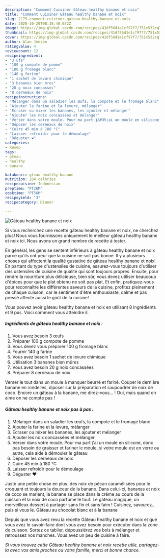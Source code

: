 ```yaml
---
description: "Comment Cuisiner Gâteau healthy banane et noix"
title: "Comment Cuisiner Gâteau healthy banane et noix"
slug: 2175-comment-cuisiner-gateau-healthy-banane-et-noix
date: 2020-10-20T08:18:40.032Z
image: https://img-global.cpcdn.com/recipes/41df56d1e1cf97f7/751x532cq70/gateau-healthy-banane-et-noix-photo-principale-de-la-recette.jpg
thumbnail: https://img-global.cpcdn.com/recipes/41df56d1e1cf97f7/751x532cq70/gateau-healthy-banane-et-noix-photo-principale-de-la-recette.jpg
cover: https://img-global.cpcdn.com/recipes/41df56d1e1cf97f7/751x532cq70/gateau-healthy-banane-et-noix-photo-principale-de-la-recette.jpg
author: Alan Jensen
ratingvalue: 4
reviewcount: 12
recipeingredient:
- "3 ufs"
- "100 g compote de pomme"
- "100 g fromage blanc"
- "140 g farine"
- "1 sachet de levure chimique"
- "3 bananes bien mres"
- "20 g noix concasses"
- "8 cerneaux de noix"
recipeinstructions:
- "Mélanger dans un saladier les œufs, la compote et le fromage blanc"
- "Ajouter la farine et la levure, mélanger"
- "Écraser ou mixer les bananes, les ajouter et mélanger"
- "Ajouter les noix concassées et mélanger"
- "Verser dans votre moule. Pour ma part j&#39;ai un moule en silicone, donc pas besoin de graisser et fariner le moule, si votre moule est en verre ou autre, cela aide à démouler le gâteau"
- "Déposer les cerneaux de noix"
- "Cuire 45 min à 180 °C"
- "Laisser refroidir pour le démoulage"
- "Déguster ❤️"
categories:
- Resep
tags:
- gteau
- healthy
- banane

katakunci: gteau healthy banane 
nutrition: 204 calories
recipecuisine: Indonesian
preptime: "PT26M"
cooktime: "PT56M"
recipeyield: "3"
recipecategory: Dinner

---
```



![Gâteau healthy banane et noix](https://img-global.cpcdn.com/recipes/41df56d1e1cf97f7/751x532cq70/gateau-healthy-banane-et-noix-photo-principale-de-la-recette.jpg)

Si vous recherchez une recette gâteau healthy banane et noix, ne cherchez plus! Nous vous fournissons uniquement le meilleur gâteau healthy banane et noix ici. Nous avons un grand nombre de recette à tester.

En général, les gens se sentent inférieurs à gâteau healthy banane et noix parce qu'ils ont peur que la cuisine ne soit pas bonne. Il y a plusieurs choses qui affectent la qualité gustative de gâteau healthy banane et noix! En partant du type d'ustensiles de cuisine, assurez-vous toujours d'utiliser des ustensiles de cuisine de qualité qui sont toujours propres. Ensuite, pour rendre la nourriture plus délicieuse, bien sûr, vous devez utiliser beaucoup d'épices pour que le plat obtenu ne soit pas plat. Et enfin, pratiquez-vous pour reconnaître les différentes saveurs de la cuisine, profitez pleinement de chaque cuisson, car le sentiment d'être enthousiaste, calme et pas pressé affecte aussi le goût de la cuisine!

<!--inarticleads1-->

Vous pouvez avoir gâteau healthy banane et noix en utilisant 8 Ingrédients et 9 pas. Voici comment vous atteindre il.

##### Ingrédients de gâteau healthy banane et noix :

1. Vous avez besoin 3 œufs
1. Préparer 100 g compote de pomme
1. Vous devez vous préparer 100 g fromage blanc
1. Fournir 140 g farine
1. Vous avez besoin 1 sachet de levure chimique
1. Utilisation 3 bananes bien mûres
1. Vous avez besoin 20 g noix concassées
1. Préparer 8 cerneaux de noix


Verser le tout dans un moule à manquer beurré et fariné. Couper le dernière banane en rondelles, diposer sur la préparation et saupoudrer de noix de coco. Encore un gâteau à la banane, me direz-vous… ! Oui, mais quand on aime on ne compte pas ! 

<!--inarticleads2-->

##### Gâteau healthy banane et noix pas à pas :

1. Mélanger dans un saladier les œufs, la compote et le fromage blanc
1. Ajouter la farine et la levure, mélanger
1. Écraser ou mixer les bananes, les ajouter et mélanger
1. Ajouter les noix concassées et mélanger
1. Verser dans votre moule. Pour ma part j&#39;ai un moule en silicone, donc pas besoin de graisser et fariner le moule, si votre moule est en verre ou autre, cela aide à démouler le gâteau
1. Déposer les cerneaux de noix
1. Cuire 45 min à 180 °C
1. Laisser refroidir pour le démoulage
1. Déguster ❤️


Juste une petite chose en plus. des noix de pécan caramélisées pour le croquant et toujours la douceur de la banane. Dans celui-ci, bananas et noix de coco se marient, la banane se place dans la crème au cours de la cuisson et la noix de coco parfume le tout. Le gâteau magique, un merveilleux dessert à partager sans fin et sans faim ! Cuisinez, savourez… puis si vous le. Gâteau au chocolat blanc et à la banane 

<!--inarticleads1-->

<p>
Depuis que vous avez revu la recette Gâteau healthy banane et noix et que vous avez le savoir-faire dont vous avez besoin pour exécuter dans la zone de cuisson. Sortez ce tablier, dépoussiérez vos bols à mélanger et retroussez vos manches. Vous avez un peu de cuisine à faire.
</p>

<p>
<i>Si vous trouvez cette Gâteau healthy banane et noix recette utile, partagez-la avec vos amis proches ou votre famille, merci et bonne chance.</i>
</p>
